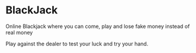 # BlackJack
Online Blackjack where you can come, play and lose fake money instead of real money

Play against the dealer to test your luck and try your hand.
